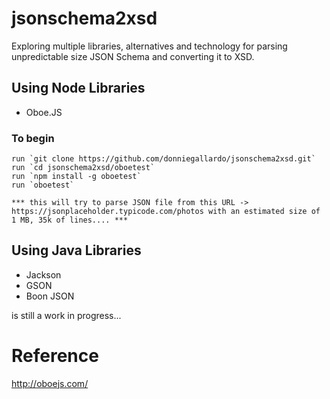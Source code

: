 # jsonschema2xsd
Exploring multiple libraries, alternatives and technology for parsing unpredictable size JSON Schema and converting it to XSD.

## Using Node Libraries
- Oboe.JS

### To begin
	run `git clone https://github.com/donniegallardo/jsonschema2xsd.git`
	run `cd jsonschema2xsd/oboetest`
	run `npm install -g oboetest`
	run	`oboetest`

	*** this will try to parse JSON file from this URL -> https://jsonplaceholder.typicode.com/photos with an estimated size of 1 MB, 35k of lines.... ***

## Using Java Libraries
- Jackson
- GSON
- Boon JSON

is still a work in progress...

# Reference
http://oboejs.com/

